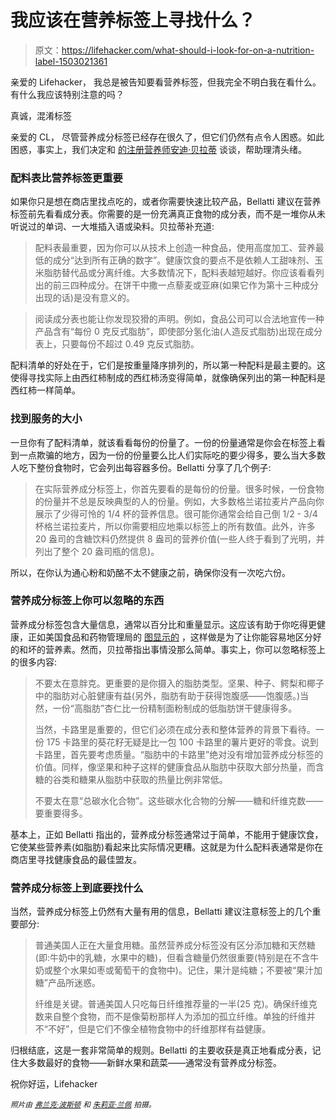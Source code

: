# 我应该在营养标签上寻找什么？

> 原文：<https://lifehacker.com/what-should-i-look-for-on-a-nutrition-label-1503021361>

亲爱的 Lifehacker，
我总是被告知要看营养标签，但我完全不明白我在看什么。有什么我应该特别注意的吗？



真诚，混淆标签

亲爱的 CL，
尽管营养成分标签已经存在很久了，但它们仍然有点令人困惑。如此困惑，事实上，我们决定和 [的注册营养师安迪·贝拉蒂](http://www.andybellatti.com/) 谈谈，帮助理清头绪。

### 配料表比营养标签更重要

如果你只是想在商店里找点吃的，或者你需要快速比较产品，Bellatti 建议在营养标签前先看看成分表。你需要的是一份充满真正食物的成分表，而不是一堆你从未听说过的单词、一大堆插入语或染料。贝拉蒂补充道:

> 配料表最重要，因为你可以从技术上创造一种食品，使用高度加工、营养最低的成分“达到所有正确的数字”。健康饮食的要点不是依赖人工甜味剂、玉米脂肪替代品或分离纤维。大多数情况下，配料表越短越好。你应该看看列出的前三四种成分。在饼干中撒一点藜麦或亚麻(如果它作为第十三种成分出现的话)是没有意义的。

> 阅读成分表也能让你发现狡猾的声明。例如，食品公司可以合法地宣传一种产品含有“每份 0 克反式脂肪”，即使部分氢化油(人造反式脂肪)出现在成分表上，只要每份不超过 0.49 克反式脂肪。

配料清单的好处在于，它们是按重量降序排列的，所以第一种配料是最主要的。这使得寻找实际上由西红柿制成的西红柿汤变得简单，就像确保列出的第一种配料是西红柿一样简单。

### 找到服务的大小

一旦你有了配料清单，就该看看每份的份量了。一份的份量通常是你会在标签上看到一点欺骗的地方，因为一份的份量要么比人们实际吃的要少得多，要么当大多数人吃下整份食物时，它会列出每容器多份。Bellatti 分享了几个例子:

> 在实际营养成分标签上，你首先要看的是每份的份量。很多时候，一份食物的份量并不总是反映典型的人的份量。例如，大多数格兰诺拉麦片产品向你展示了少得可怜的 1/4 杯的营养信息。很可能你通常会给自己倒 1/2 - 3/4 杯格兰诺拉麦片，所以你需要相应地乘以标签上的所有数值。此外，许多 20 盎司的含糖饮料仍然提供 8 盎司的营养价值(一些人终于看到了光明，并列出了整个 20 盎司瓶的信息)。

所以，在你认为通心粉和奶酪不太不健康之前，确保你没有一次吃六份。

### 营养成分标签上你可以忽略的东西

营养成分标签包含大量信息，通常以百分比和重量显示。这应该有助于你吃得更健康，正如美国食品和药物管理局的 [图显示的](http://www.fda.gov/food/ingredientspackaginglabeling/labelingnutrition/ucm274593.htm) ，这样做是为了让你能容易地区分好的和坏的营养素。然而，贝拉蒂指出事情没那么简单。事实上，你可以忽略标签上的很多内容:

> 不要太在意胖克。更重要的是你摄入的脂肪类型。坚果、种子、鳄梨和椰子中的脂肪对心脏健康有益(另外，脂肪有助于获得饱腹感——饱腹感。)当然，一份“高脂肪”杏仁比一份精制面粉制成的低脂肪饼干健康得多。
> 
> 当然，卡路里是重要的，但它们必须在成分表和整体营养的背景下看待。一份 175 卡路里的葵花籽无疑是比一包 100 卡路里的薯片更好的零食。说到卡路里，首先要考虑质量。“脂肪中的卡路里”绝对没有增加营养成分标签的价值。同样，像坚果和种子这样的健康食品从脂肪中获取大部分热量，而含糖的谷类和糖果从脂肪中获取的热量比例非常低。
> 
> 不要太在意“总碳水化合物”。这些碳水化合物的分解——糖和纤维克数——要重要得多。

基本上，正如 Bellatti 指出的，营养成分标签通常过于简单，不能用于健康饮食，它使某些营养素(如脂肪)看起来比实际情况更糟。这就是为什么配料表通常是你在商店里寻找健康食品的最佳盟友。

### 营养成分标签上到底要找什么

当然，营养成分标签上仍然有大量有用的信息，Bellatti 建议注意标签上的几个重要部分:

> 普通美国人正在大量食用糖。虽然营养成分标签没有区分添加糖和天然糖(即:牛奶中的乳糖，水果中的糖)，但看含糖量仍然很重要(特别是在不含牛奶或整个水果如枣或葡萄干的食物中)。记住，果汁是纯糖；不要被“果汁加糖”产品所迷惑。
> 
> 纤维是关键。普通美国人只吃每日纤维推荐量的一半(25 克)。确保纤维克数来自整个食物，而不是像菊粉那样人为添加的孤立纤维。单独的纤维并不“不好”，但是它们不像全植物食物中的纤维那样有益健康。

归根结底，这是一套非常简单的规则。Bellatti 的主要收获是真正地看成分表，记住大多数最好的食物——新鲜水果和蔬菜——通常没有营养成分标签。

祝你好运，Lifehacker

<small>*照片由*</small> [<small>*弗兰克·波斯顿*</small>](http://www.shutterstock.com/pic.mhtml?id=118451380&src=id) <small>*和*</small> [<small>*朱莉亚·兰佩*</small>](http://www.flickr.com/photos/34774622@N06/4091015415/in/photolist-7evwmx-7wvscM-7wLnfg-9mBtvT-9mExAQ-9mExjs-7CKZSP-7CPPjq-9kzXJ7-9kzXH7-9kzXGQ-d3ksN1-axr4nK-dQu7VA-9mBwGi-9mEzH7-eNcxfJ-eMBKZt-dfPw6t-9mBsTt-8aB67W-844wwg-bQ3NU6-aaGcd6-7Dku2r-8iNahc-7UbcDG-7XeR8o-7YMwMn-8jCPdF-9ghxAZ-9DpZLj-8FP1wj-bLpUV2-eMZh1e-dmEuUb-bpGRmV-8DoQ4u-b9xbeX-eCQxnw-ceRMKW-7Bceto-bzTXSv-9HrTJk-bpcUw6-bjBnr2-aUhxDX-agte3x) <small>*拍摄。*</small>